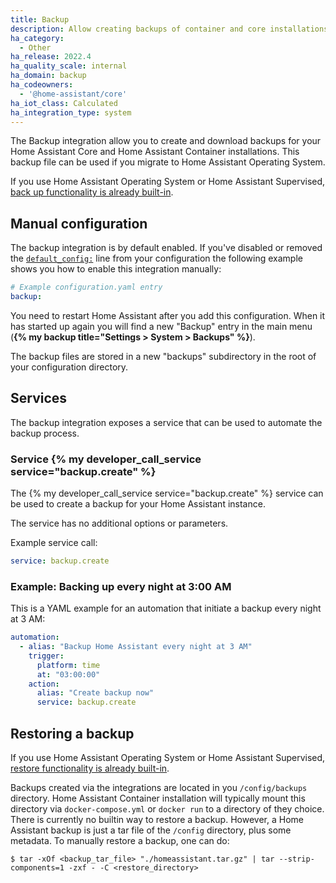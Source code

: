 ```yaml
---
title: Backup
description: Allow creating backups of container and core installations.
ha_category:
  - Other
ha_release: 2022.4
ha_quality_scale: internal
ha_domain: backup
ha_codeowners:
  - '@home-assistant/core'
ha_iot_class: Calculated
ha_integration_type: system
---
```


The Backup integration allow you to create and download backups for your Home Assistant Core and Home Assistant Container installations. This backup file can be used if you migrate to Home Assistant Operating System.

<div class="note">

If you use Home Assistant Operating System or Home Assistant Supervised, [back up functionality is already built-in](/common-tasks/os/#backups).

</div>


## Manual configuration

The backup integration is by default enabled. If you've disabled or removed the [`default_config:`](/integrations/default_config/) line from your configuration the following example shows you how to enable this integration manually:

```yaml
# Example configuration.yaml entry
backup:
```

You need to restart Home Assistant after you add this configuration.
When it has started up again you will find a new "Backup" entry in the main menu (**{% my backup title="Settings > System > Backups" %}**).

The backup files are stored in a new "backups" subdirectory in the root of your configuration directory.

## Services

The backup integration exposes a service that can be used to automate the backup
process.

### Service {% my developer_call_service service="backup.create" %}

The {% my developer_call_service service="backup.create" %} service can be used
to create a backup for your Home Assistant instance. 

The service has no additional options or parameters.

Example service call:

```yaml
service: backup.create
```

### Example: Backing up every night at 3:00 AM


This is a YAML example for an automation that initiate a backup every night
at 3 AM:

```yaml
automation:
  - alias: "Backup Home Assistant every night at 3 AM"
    trigger:
      platform: time
      at: "03:00:00"
    action:
      alias: "Create backup now"
      service: backup.create
```

## Restoring a backup

<div class="note">

If you use Home Assistant Operating System or Home Assistant Supervised, [restore functionality is already built-in](/common-tasks/os/#restoring-a-backup).

</div>

Backups created via the integrations are located in you `/config/backups` directory. Home Assistant Container installation will typically mount this directory via `docker-compose.yml` or `docker run` to a directory of they choice.  
There is currently no builtin way to restore a backup. However, a Home Assistant backup is just a tar file of the `/config` directory, plus some metadata. To manually restore a backup, one can do:

```shell
$ tar -xOf <backup_tar_file> "./homeassistant.tar.gz" | tar --strip-components=1 -zxf - -C <restore_directory>
```
